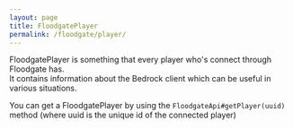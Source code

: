 ```yaml
---
layout: page
title: FloodgatePlayer
permalink: /floodgate/player/
---
```


FloodgatePlayer is something that every player who's connect through Floodgate has.<br>
It contains information about the Bedrock client which can be useful in various situations.

You can get a FloodgatePlayer by using the `FloodgateApi#getPlayer(uuid)` method (where uuid is the unique id of the connected player)